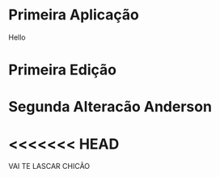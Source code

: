 # Primeira Aplicação

Hello
# Primeira Edição

# Segunda Alteracão Anderson
<<<<<<< HEAD
=======
VAI TE LASCAR CHICÃO

